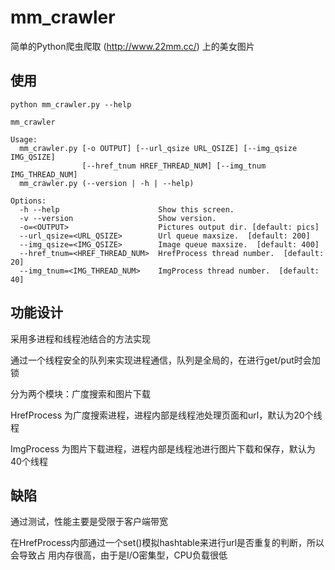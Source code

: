 # mm_crawler

简单的Python爬虫爬取 (http://www.22mm.cc/) 上的美女图片

## 使用

```
python mm_crawler.py --help

mm_crawler

Usage:
  mm_crawler.py [-o OUTPUT] [--url_qsize URL_QSIZE] [--img_qsize IMG_QSIZE]
                [--href_tnum HREF_THREAD_NUM] [--img_tnum IMG_THREAD_NUM]
  mm_crawler.py (--version | -h | --help)

Options:
  -h --help                      Show this screen.
  -v --version                   Show version.
  -o=<OUTPUT>                    Pictures output dir. [default: pics]
  --url_qsize=<URL_QSIZE>        Url queue maxsize.  [default: 200]
  --img_qsize=<IMG_QSIZE>        Image queue maxsize.  [default: 400]
  --href_tnum=<HREF_THREAD_NUM>  HrefProcess thread number.  [default: 20]
  --img_tnum=<IMG_THREAD_NUM>    ImgProcess thread number.  [default: 40]
```

## 功能设计

采用多进程和线程池结合的方法实现

通过一个线程安全的队列来实现进程通信，队列是全局的，在进行get/put时会加锁

分为两个模块：广度搜索和图片下载

HrefProcess 为广度搜索进程，进程内部是线程池处理页面和url，默认为20个线程

ImgProcess 为图片下载进程，进程内部是线程池进行图片下载和保存，默认为40个线程

## 缺陷
通过测试，性能主要是受限于客户端带宽

在HrefProcess内部通过一个set()模拟hashtable来进行url是否重复的判断，所以会导致占
用内存很高，由于是I/O密集型，CPU负载很低
